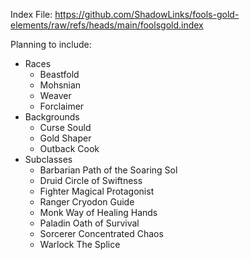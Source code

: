 Index File:
https://github.com/ShadowLinks/fools-gold-elements/raw/refs/heads/main/foolsgold.index

Planning to include:
- Races
  -   Beastfold
  -   Mohsnian
  -   Weaver
  -   Forclaimer
- Backgrounds
  -   Curse Sould
  -   Gold Shaper
  -   Outback Cook
- Subclasses
  -   Barbarian Path of the Soaring Sol
  -   Druid Circle of Swiftness
  -   Fighter Magical Protagonist
  -   Ranger Cryodon Guide
  -   Monk Way of Healing Hands
  -   Paladin Oath of Survival
  -   Sorcerer Concentrated Chaos
  -   Warlock The Splice
